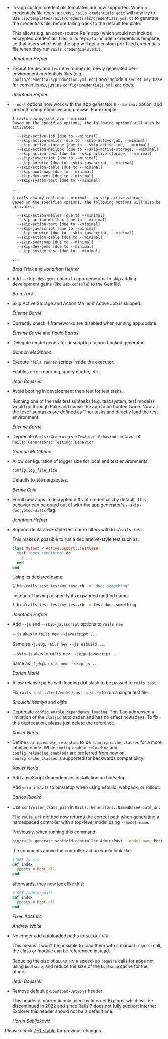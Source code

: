 *   In-app custom credentials templates are now supported.  When a credentials
    file does not exist, `rails credentials:edit` will now try to use
    `lib/templates/rails/credentials/credentials.yml.tt` to generate the
    credentials file, before falling back to the default template.

    This allows e.g. an open-source Rails app (which would not include encrypted
    credentials files in its repo) to include a credentials template, so that
    users who install the app will get a custom pre-filled credentials file when
    they run `rails credentials:edit`.

    *Jonathan Hefner*

*   Except for `dev` and `test` environments, newly generated per-environment
    credentials files (e.g. `config/credentials/production.yml.enc`) now include
    a `secret_key_base` for convenience, just as `config/credentials.yml.enc`
    does.

    *Jonathan Hefner*

*   `--no-*` options now work with the app generator's `--minimal` option, and
    are both comprehensive and precise.  For example:

    ```console
    $ rails new my_cool_app --minimal
    Based on the specified options, the following options will also be activated:

      --skip-active-job [due to --minimal]
      --skip-action-mailer [due to --skip-active-job, --minimal]
      --skip-active-storage [due to --skip-active-job, --minimal]
      --skip-action-mailbox [due to --skip-active-storage, --minimal]
      --skip-action-text [due to --skip-active-storage, --minimal]
      --skip-javascript [due to --minimal]
      --skip-hotwire [due to --skip-javascript, --minimal]
      --skip-action-cable [due to --minimal]
      --skip-bootsnap [due to --minimal]
      --skip-dev-gems [due to --minimal]
      --skip-system-test [due to --minimal]

    ...

    $ rails new my_cool_app --minimal --no-skip-active-storage
    Based on the specified options, the following options will also be activated:

      --skip-action-mailer [due to --minimal]
      --skip-action-mailbox [due to --minimal]
      --skip-action-text [due to --minimal]
      --skip-javascript [due to --minimal]
      --skip-hotwire [due to --skip-javascript, --minimal]
      --skip-action-cable [due to --minimal]
      --skip-bootsnap [due to --minimal]
      --skip-dev-gems [due to --minimal]
      --skip-system-test [due to --minimal]

    ...
    ```

    *Brad Trick* and *Jonathan Hefner*

*   Add `--skip-dev-gems` option to app generator to skip adding development
    gems (like `web-console`) to the Gemfile.

    *Brad Trick*

*   Skip Active Storage and Action Mailer if Active Job is skipped.

    *Étienne Barrié*

*   Correctly check if frameworks are disabled when running app:update.

    *Étienne Barrié* and *Paulo Barros*

*   Delegate model generator description to orm hooked generator.

    *Gannon McGibbon*

*   Execute `rails runner` scripts inside the executor.

    Enables error reporting, query cache, etc.

    *Jean Boussier*

*   Avoid booting in development then test for test tasks.

    Running one of the rails test subtasks (e.g. test:system, test:models) would
    go through Rake and cause the app to be booted twice. Now all the test:*
    subtasks are defined as Thor tasks and directly load the test environment.

    *Étienne Barrié*

*   Deprecate `Rails::Generators::Testing::Behaviour` in favor of `Rails::Generators::Testing::Behavior`.

    *Gannon McGibbon*

*   Allow configuration of logger size for local and test environments

    `config.log_file_size`

    Defaults to `100` megabytes.

    *Bernie Chiu*

*   Enroll new apps in decrypted diffs of credentials by default.  This behavior
    can be opted out of with the app generator's `--skip-decrypted-diffs` flag.

    *Jonathan Hefner*

*   Support declarative-style test name filters with `bin/rails test`.

    This makes it possible to run a declarative-style test such as:

    ```ruby
    class MyTest < ActiveSupport::TestCase
      test "does something" do
        # ...
      end
    end
    ```

    Using its declared name:

    ```bash
    $ bin/rails test test/my_test.rb -n "does something"
    ```

    Instead of having to specify its expanded method name:

    ```bash
    $ bin/rails test test/my_test.rb -n test_does_something
    ```

    *Jonathan Hefner*

*   Add `--js` and `--skip-javascript` options to `rails new`

    `--js` alias to `rails new --javascript ...`

    Same as `-j`, e.g. `rails new --js esbuild ...`

    `--skip-js` alias to `rails new --skip-javascript ...`

    Same as `-J`, e.g. `rails new --skip-js ...`

    *Dorian Marié*

*   Allow relative paths with leading dot slash to be passed to `rails test`.

    Fix `rails test ./test/model/post_test.rb` to run a single test file.

    *Shouichi Kamiya* and *oljfte*

*   Deprecate `config.enable_dependency_loading`. This flag addressed a limitation of the `classic` autoloader and has no effect nowadays. To fix this deprecation, please just delete the reference.

    *Xavier Noria*

*   Define `config.enable_reloading` to be `!config.cache_classes` for a more intuitive name. While `config.enable_reloading` and `config.reloading_enabled?` are preferred from now on, `config.cache_classes` is supported for backwards compatibility.

    *Xavier Noria*

*   Add JavaScript dependencies installation on bin/setup

    Add  `yarn install` to bin/setup when using esbuild, webpack, or rollout.

    *Carlos Ribeiro*

*   Use `controller_class_path` in `Rails::Generators::NamedBase#route_url`

    The `route_url` method now returns the correct path when generating
    a namespaced controller with a top-level model using `--model-name`.

    Previously, when running this command:

    ```sh
    bin/rails generate scaffold_controller Admin/Post --model-name Post
    ```

    the comments above the controller action would look like:

    ```ruby
    # GET /posts
    def index
      @posts = Post.all
    end
    ```

    afterwards, they now look like this:

    ```ruby
    # GET /admin/posts
    def index
      @posts = Post.all
    end
    ```

    Fixes #44662.

    *Andrew White*

*   No longer add autoloaded paths to `$LOAD_PATH`.

    This means it won't be possible to load them with a manual `require` call, the class or module can be referenced instead.

    Reducing the size of `$LOAD_PATH` speed-up `require` calls for apps not using `bootsnap`, and reduce the
    size of the `bootsnap` cache for the others.

    *Jean Boussier*

*   Remove default `X-Download-Options` header

    This header is currently only used by Internet Explorer which
    will be discontinued in 2022 and since Rails 7 does not fully
    support Internet Explorer this header should not be a default one.

    *Harun Sabljaković*

Please check [7-0-stable](https://github.com/rails/rails/blob/7-0-stable/railties/CHANGELOG.md) for previous changes.
